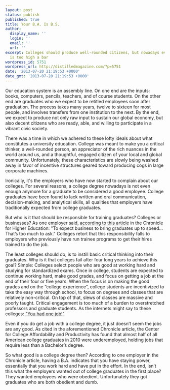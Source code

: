 ```yaml
---
layout: post
status: publish
published: true
title: Your B.A. Is B.S.
author:
  display_name: ''
  login: ''
  email: ''
  url: ''
excerpt: Colleges should produce well-rounded citizens, but nowadays even decent employees
  is too high a bar
wordpress_id: 5751
wordpress_url: http://distilledmagazine.com/?p=5751
date: '2013-07-20 21:19:53 +0000'
date_gmt: '2013-07-20 21:19:53 +0000'
---
```

<p>Our education system is an assembly line. On one end are the inputs: books, computers, pencils, teachers, and of course students. On the other end are graduates who we expect to be retitled employees soon after graduation. The process takes many years, twelve to sixteen for most people, and involves transfers from one institution to the next. By the end, we expect to produce not only raw input to sustain our global economy, but also decent citizens who are ready, able, and willing to participate in a vibrant civic society.</p>
<p>There was a time in which we adhered to these lofty ideals about what constitutes a university education. College was meant to make you a critical thinker, a well-rounded person, an appreciator of the rich nuances in the world around us, and a thoughtful, engaged citizen of your local and global community. Unfortunately, these characteristics are slowly being washed away in favor of incentive structures geared toward producing cogs in large corporate machines.</p>
<p class="break">Ironically, it's the employers who have now started to complain about our colleges. For several reasons, a college degree nowadays is not even enough anymore for a graduate to be considered a good employee. College graduates have been found to lack written and oral communication, decision-making, and analytical skills, all qualities that employers have traditionally expected from college graduates.</p>
<p>But who is it that should be responsible for training graduates? Colleges or businesses? As one employer said, <a href="http://distilledmagazine.com/wp-content/uploads/2013/07/137625" target="_blank">according to this article</a> in the Chronicle for Higher Education: "To expect business to bring graduates up to speed... That’s too much to ask." Colleges retort that this responsibility falls to employers who previously have run trainee programs to get their hires trained to do the job.</p>
<p>The least colleges should do, is to instill basic critical thinking into their graduates. Why is it that colleges fail after four long years to achieve this goal? Simple: Colleges select people who are good at working hard and studying for standardized exams. Once in college, students are expected to continue working hard, make good grades, and focus on getting a job at the end of their four or five years. When the focus is on making the good grades and on the “college experience”, college students are incentivized to take the easy way through school, to focus on degrees and classes that are relatively non-critical. On top of that, slews of classes are massive and poorly taught. Critical engagement is too much of a burden to overstretched professors and graduate students. As the internets might say to these colleges: <a href="http://distilledmagazine.com/wp-content/uploads/2013/07/you-had-one-job" target="_blank">"You had one job!"</a></p>
<p class="break">Even if you do get a job with a college degree, it just doesn’t seem the jobs are any good. As cited in the aforementioned Chronicle article, the Center for College Affordability and Productivity has found that almost half of all American college graduates in 2010 were underemployed, holding jobs that require less than a Bachelor’s degree.</p>
<p>So what good is a college degree then? According to one employer in the Chronicle article, having a B.A. indicates that you have staying power, essentially that you work hard and have put in the effort. In the end, isn’t this what the employers wanted out of college graduates in the first place? They wanted employees who were obedient. Unfortunately they got graduates who are both obedient and dumb.</p>

